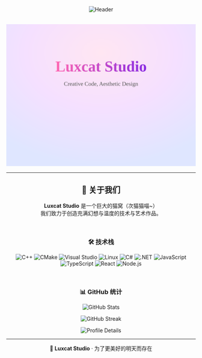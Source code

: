 <div align="center">
  <img src="https://capsule-render.vercel.app/api?type=waving&color=gradient&height=200&section=header&text=Luxcat%20Studio&fontSize=80&fontAlignY=35&animation=twinkling&desc=为了更美好的明天而存在&descAlignY=60&descSize=20" alt="Header" />
</div>

<br />

<p align="center">
  <img src="./luxcat_welcome.svg" width="800" alt="Welcome Animation" />
</p>

---

<div align="center">

  <h2>🌟 关于我们</h2>
  <p>
    <b>Luxcat Studio</b> 是一个巨大的猫窝（次猫猫喵~）<br>
    我们致力于创造充满幻想与温度的技术与艺术作品。
  </p>

  <br />

  <h3>🛠️ 技术栈</h3>
  <p>
    <img src="https://img.shields.io/badge/C++-00599C?style=for-the-badge&logo=cplusplus&logoColor=white" alt="C++" />
    <img src="https://img.shields.io/badge/CMake-064F8C?style=for-the-badge&logo=cmake&logoColor=white" alt="CMake" />
    <img src="https://img.shields.io/badge/Visual Studio-5C2D91?style=for-the-badge&logo=visualstudio&logoColor=white" alt="Visual Studio" />
    <img src="https://img.shields.io/badge/Linux-FCC624?style=for-the-badge&logo=linux&logoColor=black" alt="Linux" />
    <img src="https://img.shields.io/badge/C%23-239120?style=for-the-badge&logo=csharp&logoColor=white" alt="C#" />
    <img src="https://img.shields.io/badge/.NET-512BD4?style=for-the-badge&logo=dotnet&logoColor=white" alt=".NET" />
    <img src="https://img.shields.io/badge/JavaScript-F7DF1E?style=for-the-badge&logo=javascript&logoColor=black" alt="JavaScript" />
    <img src="https://img.shields.io/badge/TypeScript-007ACC?style=for-the-badge&logo=typescript&logoColor=white" alt="TypeScript" />
    <img src="https://img.shields.io/badge/React-20232A?style=for-the-badge&logo=react&logoColor=61DAFB" alt="React" />
    <img src="https://img.shields.io/badge/Node.js-43853D?style=for-the-badge&logo=node.js&logoColor=white" alt="Node.js" />
  </p>

  <br />

  <h3>📊 GitHub 统计</h3>
  <p>
    <img src="https://github-readme-stats.vercel.app/api?username=Celestine-Lux&show_icons=true&theme=tokyonight" alt="GitHub Stats" />
  </p>

  <p>
    <img src="https://github-readme-streak-stats.herokuapp.com/?user=Celestine-Lux&theme=tokyonight" alt="GitHub Streak" />
  </p>

  <p>
    <img src="https://github-profile-summary-cards.vercel.app/api/cards/profile-details?username=Celestine-Lux&theme=tokyonight" alt="Profile Details" />
  </p>
</div>

---

<div align="center">
  <p>🌙 <b>Luxcat Studio</b> · 为了更美好的明天而存在</p>
</div>
